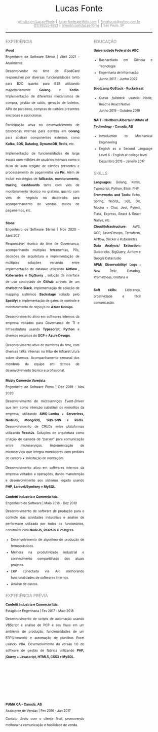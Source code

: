 <div style="padding: 20px;">
<div>
    <div
      style="
              display:flex; 
              justify-content: center;
              align-items-center;
              font-size: 26px
      "
    >
      Lucas Fonte
    </div>
    <div
      style="
              margin-top: 20px;
              display:flex; 
              justify-content: center;
              align-items-center;
              font-size: 10px
      "
    >
      <a
        href="https://github.com/Lucas-Fonte"
        style="
          color: #878787;
          margin-left: 5px;
          margin-right: 5px;
          text-decoration: underline;
        "
      >
        github.com/Lucas-Fonte
      </a>
      <span> | </span>
      <a
        href="https://mockv2-lucasfonte.netlify.app/"
        style="
          color: #878787;
          margin-left: 5px;
          margin-right: 5px;
          text-decoration: underline;
        "
      >
        lucas-fonte.portfolio.com
      </a>
      <span> | </span>
      <a
        href="mailto:fontelucas@yahoo.com.br"
        style="
          color: #878787;
          margin-left: 5px;
          margin-right: 5px;
          text-decoration: underline;
        "
      >
        fontelucas@yahoo.com.br
      </a>
    </div>
    <div
      style="
              display:flex; 
              justify-content: center;
              align-items-center;
              font-size: 10px
      "
    >
      <a
        href="https://wa.me/5511993556921"
        style="color: #878787; margin-left: 5px; margin-right: 5px"
      >
        (11) 99355-6921
      </a>
      <span> | </span>
      <a
        href="https://www.linkedin.com/in/lucas-fonte-02b03a164/"
        style="
          color: #878787;
          margin-left: 5px;
          margin-right: 5px;
          text-decoration: underline;
        "
      >
        linkedin.com/lucas-fonte
      </a>
      <span> | </span>
      <span style="color: #878787; margin-left: 5px; margin-right: 5px">
        São Paulo, SP
      </span>
    </div>
  </div>
  <hr style="height: 2px;margin-top: 15px;">

  <div class="content" style="margin-top:20px; display: flex; width: 100%">
    <div style="width: 60%; display: flex; flex-direction: column">
      <span style="color: #878787; font-size: 13px; text-align: left">
        EXPERIÊNCIA
      </span>
      <div
        class="block-content"
        style="
          display: flex;
          flex-direction: column;
          font-size: 10px;
          line-height: 20px;
          margin-top: 10px;
          padding-right: 45px;
        "
      >
        <strong>iFood</strong>
        <text style="text-align: justify">
          Engenheiro de Software Sênior | Abril 2021 - Atualmente
          <p style="margin-top: 5px">
            Desenvolvedor no time de iFoodCard responsável por diversas funcionalidades tanto para B2C quanto para B2B utilizando majoritariamente <b>Golang</b> e <b>Kotlin</b>. Implementação de diferentes mecanismos de compra, gestão de saldo, geração de boletos, APIs de parceiros, compras de cartões presentes síncronas e assíncronas 
          </p>
          <p>
           Participação ativa no desenvolvimento de bibliotecas internas para escritas em <b>Golang</b> para abstrair componentes externos como <b>Kafka</b>,  <b>SQS</b>,  <b>Datadog</b>,  <b>DynamoDB</b>,  <b>Redis</b>, etc.
          </p>
          <p>
            Implementação de funcionalidades de larga escala com milhões de usuários mensais como o fluxo de auto resgate de cartões presentes e processamento de pagamentos via <b>Pix</b>. Além de incluir estratégias de <b>fallbacks</b>, <b>monitoramento</b>, <b>tracing</b>, <b>dashboards</b> tanto com viés de monitoramento técnico no grafana, quanto com viés de negócio no databricks para acompanhamento de vendas, meios de pagamentos, etc. 
          </p>
        </text>
      </div>
      <div
        class="block-content"
        style="
          display: flex;
          flex-direction: column;
          font-size: 10px;
          line-height: 20px;
          margin-top: 10px;
          padding-right: 45px;
        "
      >
        <strong>Stone</strong>
        <text style="text-align: justify">
          Engenheiro de Software Sênior | Nov 2020 - Abril 2021
          <p style="margin-top: 5px">
            Responsável técnico do time de Governança, acompanhando múltiplas ferramentas, PRs, decisões de arquitetura e implementação de múltiplas soluções variando entre implementação de datalake utilizando <b>Airflow , Kubernetes</b> e <b>BigQuery</b> , solução de interface de uso controlado de <b>Github</b> através de um <b>chatbot no Slack</b>, implementação de solução de mapping sistêmico <b>Backstage</b> (criada pelo <b>Spotify</b>) e implementação de gates de controle e monitoramento de deploys no <b>Azure Devops</b>.
          </p>
          <p>
            Desenvolvimento ativo em softwares internos da empresa voltados para Governança de TI e Infraestrutura
            usando <b>Typescript</b>, <b>Python</b> e diversos recursos do <b>GCP</b> e <b>Azure Devops</b>. 
          </p>
          <p>
            Desenvolvimento ativo de membros do time, com diversas talks internas na tribo de infraestrutura sobre diversos. Acompanhamento semanal dos membros da equipe em termos de desenvolvimento técnico e profissional. 
          </p>
        </text>
      </div>
    </div>
    <div style="width: 40%; display: flex; flex-direction: column">
      <span style="color: #878787; font-size: 13px; text-align: left">
          EDUCAÇÃO
      </span>
      <div
        class="block-content"
        style="
          display: flex;
          flex-direction: column;
          font-size: 10px;
          line-height: 20px;
          margin-top: 10px;
        "
      >
        <strong>Universidade Federal do ABC</strong>
        <text style="text-align: justify">
              <ul>
                  <li>Bacharelado em Ciência e Tecnologia</li>
                  <li>Engenharia de Informação</li>
                  Junho 2017 - Junho 2022
              </ul>
        </text>
        <strong>Bootcamp GoStack - Rocketseat</strong>
        <text style="text-align: justify">
              <ul>
                  <li>Curso <i>fullstack</i> usando Node, React e React Native</li>
                  Junho 2019 - Outubro 2019
              </ul>
        </text>
        <strong>NAIT - Northern Alberta Institute of Technology - Canadá, AB</strong>
        <text style="text-align: justify">
              <ul>
                  <li>Introduction to Mechanical Engineering</li>
                  <li>English as a Second Language Level 6 - English at college level</li>
                   Dezembro 2015 - Janeiro 2017
              </ul>
        </text>
      </div>
          <div style="width: 80%; display: flex; flex-direction: column">
      <span style="color: #878787; font-size: 13px; text-align: left; margin-top: 10px;">
          SKILLS
      </span>
      <div
        class="block-content"
        style="
          display: flex;
          flex-direction: column;
          font-size: 10px;
          line-height: 20px;
          margin-top: 10px;
        "
      >
        <text style="text-align: justify">
          <b>Languages:</b> Golang, Kotlin, Typescript, Python, Elixir, PHP.
        </text>
        <text style="text-align: justify">
          <b>Frameworks and Tools:</b> Echo, Spring, NoSQL, SQL, Git, Mocha + Chai, Jest, Pytest, Flask, Express, React & React Native, etc.
        </text>
        <text style="text-align: justify">
          <b>Cloud/Infrastructure:</b> AWS, GCP, AzureDevops, Terraform, Airflow, Docker e Kubernetes
        </text>
        <text style="text-align: justify">
          <b>Data Analysis/ Extraction:</b> Databricks, BigQuery, Airflow e Google Datastudio
        </text>
        <text style="text-align: justify">
          <b>APM/ Observability/ Logs :</b> New Relic, Datadog, Prometheus, Grafana e 
        </text>
        <br />
        <text style="text-align: justify">
          <b>Soft skills:</b>  Liderança, proatividade e fácil comunicação.
        </text>
      </div>
    </div>
    </div>
  </div>
  <div class="content" style="margin-top: -8px; display: flex; width: 100%">
    <div style="width: 60%; display: flex; flex-direction: column">
      <div
        class="block-content"
        style="
          display: flex;
          flex-direction: column;
          font-size: 10px;
          line-height: 20px;
          margin-top: 10px;
          padding-right: 30px;
        "
      >
        <strong>Mobly Comercio Varejista</strong>
        <text style="text-align: justify">
          Engenheiro de Software Pleno | Dez 2019 - Nov 2020
          <p style="margin-top: 5px">
            Desenvolvimento de microserviços <i>Event-Driven</i> que tem como
            intenção substituir os monolitos da empresa, utilizando
            <b>AWS-Lamba + Serverless, NodeJS, MongoDB, SQS-SNS e Redis.</b>
            Desenvolvimento de CRUDs entre plataformas utilizando
            <b>ReactJs</b>. Soluções de arquitetura como criação de camada de
            “parser” para comunicação entre microserviços. Implementação de
            microserviço que íntegra montadores com pedidos de compra +
            solicitação de montagem.
          </p>
          <p>
            Desenvolvimento ativo em softwares internos da empresa voltados a
            operações, dando manutenção e desenvolvimento aos sistemas legado
            usando <b>PHP</b>, <b>Laravel/Symfony</b> e <b>MySQL</b>.
          </p>
        </text>
      </div>
    </div>
  
  </div>
  <div class="content" style="margin-top: -8px; display: flex; width: 100%">
    <div style="width: 60%; display: flex; flex-direction: column">
      <div
        class="block-content"
        style="
          display: flex;
          flex-direction: column;
          font-size: 10px;
          line-height: 20px;
          margin-top: 10px;
          padding-right: 30px;
        "
      >
        <strong>Confetti Industria e Comercio ltda.</strong>
        <text style="text-align: justify">
          Engenheiro de Software | Maio 2018 - Dez 2019
          <p style="margin-top: 5px">
              Desenvolvimento de software de produção para o controle 
              das atividades industriais e análise de performace 
              utilizada por todos os funcionários, construída com  		 	
              <b>NodeJS, ReactJS e Postgres.</b>
              <ul>
                  <li>Desenvolvimento de algoritmo de produção de termoplásticos.</li>
                  <li>Melhora na produtividade industrial e conhecimento 	
              compartilhado dos atuais projetos.</li>
                  <li>ERP conectada via API melhorando funcionalidades   	
              de softwares internos.</li>
                  <li>Análise de custos.</li>	 			
              </ul>					
          </p>
        </text>
      </div>
    </div>

  </div>
  <br />
  <div class="content" style="margin-top: -8px; display: flex; width: 100%">
    <div style="width: 60%; display: flex; flex-direction: column;">
      <span style="color: #878787; font-size: 13px; text-align: left">
          EXPERIÊNCIA PRÉVIA
      </span>
      <div
        class="block-content"
        style="
          display: flex;
          flex-direction: column;
          font-size: 10px;
          line-height: 20px;
          margin-top: 10px;
          padding-right: 30px;
        "
      >
        <strong>Confetti Industria e Comercio ltda.</strong>
        <text style="text-align: justify">
          Estágio de Engenharia | Fev 2017 - Maio 2018
          <p style="margin-top: 5px">
              Desenvolvimento de scripts de automação usando
              VBScript e análise de PCP e seu fluxo em um ambiente 
              de produção, funcionalidades de um ERP(Livework)  				
              e automação de planilhas Excel usando VBA. 
              Desenvolvimento da versão 1.0 do software de gestão
              de fábrica utilizando <b>PHP, jQuery + Javascript, HTML5, 
              CSS3 e MySQL.</b>	
          </p>
        </text>
        <!-- Break to next PDF page -->
        <br />
        <br />
        <br />
        <br />
        <br />
        <br />
        <strong>PUMA.CA - Canadá, AB</strong>
        <text style="text-align: justify">
          Assistente de Vendas | Fev 2016 - Jan 2017
          <p style="margin-top: 5px">			
              Contato direto com o cliente final, promovendo melhora 
              na comunicação e habilidade de venda.
          </p>
        </text>
      </div>
    </div>
  </div>
</div>
</div>

